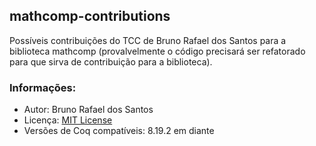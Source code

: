 ## mathcomp-contributions
Possíveis contribuições do TCC de Bruno Rafael dos Santos para a biblioteca mathcomp (provalvelmente o código precisará ser refatorado para que sirva de contribuição para a biblioteca).

### Informações:
- Autor: Bruno Rafael dos Santos
- Licença: [MIT License](LICENSE)
- Versões de Coq compatíveis: 8.19.2 em diante
